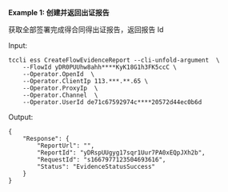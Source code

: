 **Example 1: 创建并返回出证报告**

获取全部签署完成得合同得出证报告，返回报告 Id

Input: 

```
tccli ess CreateFlowEvidenceReport --cli-unfold-argument  \
    --FlowId yDR0PUUhw8ahh****KyK18G1h3FK5ccC \
    --Operator.OpenId  \
    --Operator.ClientIp 113.***.**.65 \
    --Operator.ProxyIp  \
    --Operator.Channel  \
    --Operator.UserId de71c67592974c****20572d44ec0b6d
```

Output: 
```
{
    "Response": {
        "ReportUrl": "",
        "ReportId": "yDRspUUgyg17sqr1Uur7PA0xEQpJXh2b",
        "RequestId": "s1667977123504693616",
        "Status": "EvidenceStatusSuccess"
    }
}
```

